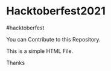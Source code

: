 # Hacktoberfest2021

#hacktoberfest

You can Contribute to this Repository.

This is a simple HTML File.

Thanks

